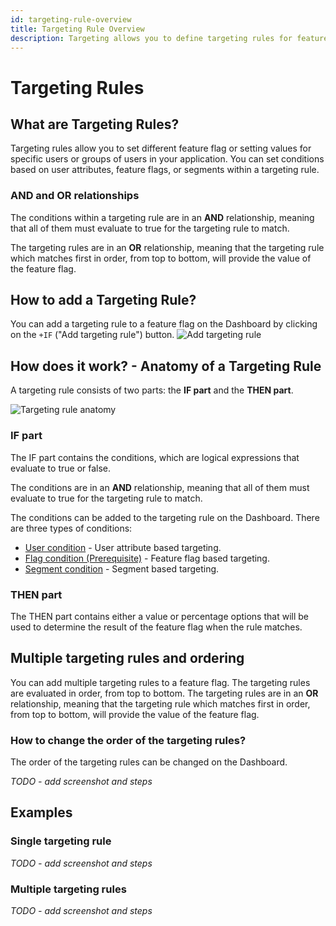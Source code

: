 ```yaml
---
id: targeting-rule-overview
title: Targeting Rule Overview
description: Targeting allows you to define targeting rules for feature flags. This way you can target a specific user group with a specific feature.
---
```


# Targeting Rules

## What are Targeting Rules?

Targeting rules allow you to set different feature flag or setting values for specific users or groups of users in your application. You can set conditions based on user attributes, feature flags, or segments within a targeting rule.


### AND and OR relationships

The conditions within a targeting rule are in an **AND** relationship, meaning that all of them must evaluate to true for the targeting rule to match.

The targeting rules are in an **OR** relationship, meaning that the targeting rule which matches first in order, from top to bottom, will provide the value of the feature flag.

## How to add a Targeting Rule?

You can add a targeting rule to a feature flag on the Dashboard by clicking on the `+IF` ("Add targeting rule") button.
![Add targeting rule](/assets/targeting/targeting-rule/add-rule.jpg)

## How does it work? - Anatomy of a Targeting Rule

A targeting rule consists of two parts: the **IF part** and the **THEN part**.

![Targeting rule anatomy](/assets/targeting/targeting-rule/targeting-rule.jpg)

### IF part

The IF part contains the conditions, which are logical expressions that evaluate to true or false.

The conditions are in an **AND** relationship, meaning that all of them must evaluate to true for the targeting rule to match.

The conditions can be added to the targeting rule on the Dashboard. There are three types of conditions:
- [User condition](/targeting/targeting-rules/user-condition) - User attribute based targeting.
- [Flag condition (Prerequisite)](/targeting/targeting-rules/) - Feature flag based targeting.
- [Segment condition](/targeting/targeting-rules/segment-condition) - Segment based targeting.

### THEN part

The THEN part contains either a value or percentage options that will be used to determine the result of the feature flag when the rule matches.

## Multiple targeting rules and ordering
You can add multiple targeting rules to a feature flag. The targeting rules are evaluated in order, from top to bottom.
The targeting rules are in an **OR** relationship, meaning that the targeting rule which matches first in order, from top to bottom, will provide the value of the feature flag.

### How to change the order of the targeting rules?

The order of the targeting rules can be changed on the Dashboard.

*TODO - add screenshot and steps*

## Examples

### Single targeting rule

*TODO - add screenshot and steps*

### Multiple targeting rules

*TODO - add screenshot and steps*